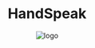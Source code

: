 <h1 align="center">HandSpeak</h1>
<p align="center">
  <img src="https://github.com/user-attachments/assets/da210bca-cbf0-4a2b-83dd-32cd73147f4d" alt="logo">
</p>
